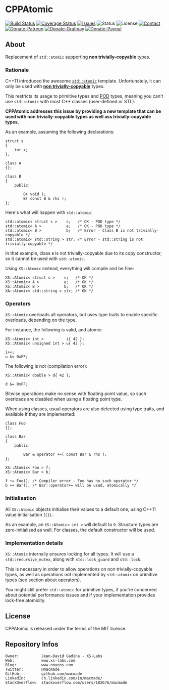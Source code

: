 CPPAtomic
=========

[![Build Status](https://img.shields.io/travis/macmade/CPPAtomic.svg?branch=master&style=flat)](https://travis-ci.org/macmade/CPPAtomic)
[![Coverage Status](https://img.shields.io/coveralls/macmade/CPPAtomic.svg?branch=master&style=flat)](https://coveralls.io/r/macmade/CPPAtomic?branch=master)
[![Issues](http://img.shields.io/github/issues/macmade/CPPAtomic.svg?style=flat)](https://github.com/macmade/CPPAtomic/issues)
![Status](https://img.shields.io/badge/status-active-brightgreen.svg?style=flat)
![License](https://img.shields.io/badge/license-mit-brightgreen.svg?style=flat)
[![Contact](https://img.shields.io/badge/contact-@macmade-blue.svg?style=flat)](https://twitter.com/macmade)  
[![Donate-Patreon](https://img.shields.io/badge/donate-patreon-yellow.svg?style=flat)](https://patreon.com/macmade)
[![Donate-Gratipay](https://img.shields.io/badge/donate-gratipay-yellow.svg?style=flat)](https://www.gratipay.com/macmade)
[![Donate-Paypal](https://img.shields.io/badge/donate-paypal-yellow.svg?style=flat)](https://paypal.me/xslabs)

About
-----

Replacement of `std::atomic` supporting **non trivially-copyable** types.

### Rationale

C++11 introduced the awesome [`std::atomic`](http://en.cppreference.com/w/cpp/atomic/atomic) template.
Unfortunately, it can only be used with [**non trivially-copyable**](http://en.cppreference.com/w/cpp/concept/TriviallyCopyable) types.

This restricts its usage to primitive types and [POD](http://en.cppreference.com/w/cpp/concept/PODType) types, meaning you can't use `std::atomic` with most C++ classes (user-defined or STL).

**CPPAtomic addresses this issue by providing a new template that can be used with non trivially-copyable types as well ass trivially-copyable types.**

As an example, assuming the following declarations:
    
    struct s
    {
        int x;
    };
    
    class A
    {};
    
    class B
    {
        public:
            
            B( void );
            B( const B & rhs );
    };
    
Here's what will happen with `std::atomic`:
    
    std::atomic< struct s >    s;   /* OK - POD type */
    std::atomic< A >           a;   /* OK - POD type */
    std::atomic< B >           b;   /* Error - Class B is not trivially-copyable */
    std::atomic< std::string > str; /* Error - std::string is not trivially-copyable */

In that example, class `B` is not trivially-copyable due to its copy constructor, so it cannot be used with `std::atomic`.

Using `XS::Atomic` instead, everything will compile and be fine:

    XS::Atomic< struct s >    s;   /* OK */
    XS::Atomic< A >           a;   /* OK */
    XS::Atomic< B >           b;   /* OK */
    XA::Atomic< std::string > str; /* OK */

### Operators

`XS::Atomic` overloads all operators, but uses type traits to enable specific overloads, depending on the type.

For instance, the following is valid, and atomic:

    XS::Atomic< int >          i{ 42 };
    XS::Atomic< unsigned int > u{ 42 };
    
    i++;
    u &= 0xFF;

The following is not (compilation error):

    XS::Atomic< double > d{ 42 };
    
    d &= 0xFF;

Bitwise operations make no sense with floating point value, so such overloads are disabled when using a floating point type.

When using classes, usual operators are also detected using type traits, and available if they are implemented:

    class Foo
    {};
    
    class Bar
    {
        public:
            
            Bar & operator +=( const Bar & rhs );
    };
    
    XS::Atomic< Foo > f;
    XS::Atomic< Bar > b;
    
    f += Foo(); /* Compiler error - Foo has no such operator */
    b += Bar(); /* Bar::operator+= will be used, atomically */

### Initialisation

All `XS::Atomic` objects initialise their values to a default one, using C++11 value initialisation (`{}`)..

As an example, an `XS::Atomic< int >` will default to `0`.
Structure types are zero-initialised as well.
For classes, the default constructor will be used.

### Implementation details

`XS::Atomic` internally ensures locking for all types.
It will use a `std::recursive_mutex`, along with `std::lock_guard` and `std::lock`.

This is necessary in order to allow operations on non trivially-copyable types, as well as operations not implemented by `std::atomic` on primitive types (see section about operators).

You might still prefer `std::atomic` for primitive types, if you're concerned about potential performance issues and if your implementation provides lock-free atomicity.

License
-------

CPPAtomic is released under the terms of the MIT license.

Repository Infos
----------------

    Owner:			Jean-David Gadina - XS-Labs
    Web:			www.xs-labs.com
    Blog:			www.noxeos.com
    Twitter:		@macmade
    GitHub:			github.com/macmade
    LinkedIn:		ch.linkedin.com/in/macmade/
    StackOverflow:	stackoverflow.com/users/182676/macmade
